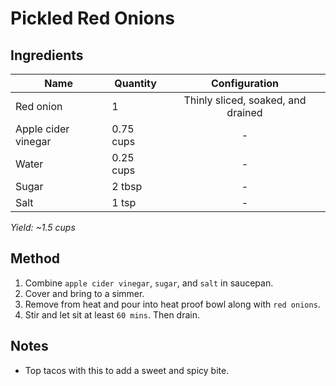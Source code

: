 # Pickled Red Onions

## Ingredients

| Name                | Quantity  |           Configuration            |
| ------------------- | --------- | :--------------------------------: |
| Red onion           | 1         | Thinly sliced, soaked, and drained |
| Apple cider vinegar | 0.75 cups |                 -                  |
| Water               | 0.25 cups |                 -                  |
| Sugar               | 2 tbsp    |                 -                  |
| Salt                | 1 tsp     |                 -                  |

_Yield: ~1.5 cups_

## Method

1. Combine `apple cider vinegar`, `sugar`, and `salt` in saucepan.
1. Cover and bring to a simmer.
1. Remove from heat and pour into heat proof bowl along with `red onions`.
1. Stir and let sit at least `60 mins`. Then drain.

## Notes

- Top tacos with this to add a sweet and spicy bite.
